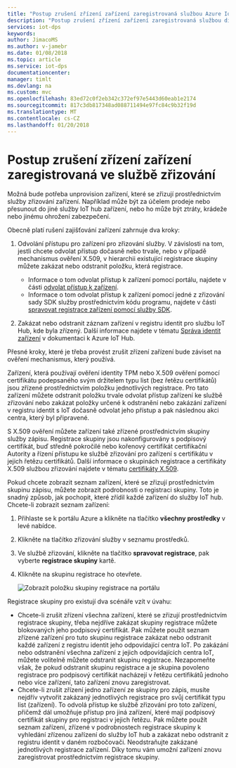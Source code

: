 ```yaml
---
title: "Postup zrušení zřízení zařízení zaregistrovaná službou Azure IoT Hub zařízení zřizování | Microsoft Docs"
description: "Postup zrušení zřízení zařízení zaregistrovaná službou distribučních bodů na portálu Azure"
services: iot-dps
keywords: 
author: JimacoMS
ms.author: v-jamebr
ms.date: 01/08/2018
ms.topic: article
ms.service: iot-dps
documentationcenter: 
manager: timlt
ms.devlang: na
ms.custom: mvc
ms.openlocfilehash: 83ed72c0f2eb342c372ef97e5443d60eab1e2174
ms.sourcegitcommit: 817c3db817348ad088711494e97fc84c9b32f19d
ms.translationtype: MT
ms.contentlocale: cs-CZ
ms.lasthandoff: 01/20/2018
---
```

# <a name="how-to-unprovision-devices-enrolled-by-your-provisioning-service"></a>Postup zrušení zřízení zařízení zaregistrovaná ve službě zřizování

Možná bude potřeba unprovision zařízení, které se zřizují prostřednictvím služby zřizování zařízení. Například může být za účelem prodeje nebo přesunout do jiné služby IoT hub zařízení, nebo ho může být ztráty, krádeže nebo jinému ohrožení zabezpečení. 

Obecně platí rušení zajišťování zařízení zahrnuje dva kroky:

1. Odvolání přístupu pro zařízení pro zřizování služby. V závislosti na tom, jestli chcete odvolat přístup dočasně nebo trvale, nebo v případě mechanismus ověření X.509, v hierarchii existující registrace skupiny můžete zakázat nebo odstranit položku, která registrace. 
 
   - Informace o tom odvolat přístup k zařízení pomocí portálu, najdete v části [odvolat přístup k zařízení](how-to-revoke-device-access-portal.md).
   - Informace o tom odvolat přístup k zařízení pomocí jedné z zřizování sady SDK služby prostřednictvím kódu programu, najdete v části [spravovat registrace zařízení pomocí služby SDK](how-to-manage-enrollments-sdks.md).

2. Zakázat nebo odstranit záznam zařízení v registru identit pro službu IoT Hub, kde byla zřízený. Další informace najdete v tématu [Správa identit zařízení](https://docs.microsoft.com/en-us/azure/iot-hub/iot-hub-devguide-identity-registry#disable-devices) v dokumentaci k Azure IoT Hub. 

Přesné kroky, které je třeba provést zrušit zřízení zařízení bude záviset na ověření mechanismus, který používá.

Zařízení, která používají ověření identity TPM nebo X.509 ověření pomocí certifikátu podepsaného svým držitelem typu list (bez řetězu certifikátů) jsou zřízené prostřednictvím položku jednotlivých registrace. Pro tato zařízení můžete odstranit položku trvale odvolat přístup zařízení ke službě zřizování nebo zakázat položky určené k odstranění nebo zakázání zařízení v registru identit s IoT dočasně odvolat jeho přístup a pak následnou akci centra, který byl připravené.

S X.509 ověření můžete zařízení také zřízené prostřednictvím skupiny služby zápisu. Registrace skupiny jsou nakonfigurovány s podpisový certifikát, buď středně pokročilé nebo kořenový certifikát certifikační Autority a řízení přístupu ke službě zřizování pro zařízení s certifikátu v jejich řetězu certifikátů. Další informace o skupinách registrace a certifikáty X.509 službou zřizování najdete v tématu [certifikáty X.509](concepts-security.md#x509-certificates). 

Pokud chcete zobrazit seznam zařízení, které se zřizují prostřednictvím skupinu zápisu, můžete zobrazit podrobnosti o registraci skupiny. Toto je snadný způsob, jak pochopit, které zřídil každé zařízení do služby IoT hub. Chcete-li zobrazit seznam zařízení: 

1. Přihlaste se k portálu Azure a klikněte na tlačítko **všechny prostředky** v levé nabídce.
2. Klikněte na tlačítko zřizování služby v seznamu prostředků.
3. Ve službě zřizování, klikněte na tlačítko **spravovat registrace**, pak vyberte **registrace skupiny** kartě.
4. Klikněte na skupinu registrace ho otevřete.

   ![Zobrazit položku skupiny registrace na portálu](./media/how-to-unprovision-devices/view-enrollment-group.png)

Registrace skupiny pro existují dva scénáře vzít v úvahu:

- Chcete-li zrušit zřízení všechna zařízení, které se zřizují prostřednictvím registrace skupiny, třeba nejdříve zakázat skupiny registrace můžete blokovaných jeho podpisový certifikát. Pak můžete použít seznam zřízené zařízení pro tuto skupinu registrace zakázat nebo odstranit každé zařízení z registru identit jeho odpovídající centra IoT. Po zakázání nebo odstranění všechna zařízení z jejich odpovídajících centra IoT, můžete volitelně můžete odstranit skupinu registrace. Nezapomeňte však, že pokud odstranit skupinu registrace a je skupina povoleno registrace pro podpisový certifikát nacházejí v řetězu certifikátů jednoho nebo více zařízení, tato zařízení znovu zaregistrovat. 
- Chcete-li zrušit zřízení jedno zařízení ze skupiny pro zápis, musíte nejdřív vytvořit zakázaný jednotlivých registrace pro svůj certifikát typu list (zařízení). To odvolá přístup ke službě zřizování pro toto zařízení, přičemž dál umožňuje přístup pro jiná zařízení, které mají podpisový certifikát skupiny pro registraci v jejich řetězu. Pak můžete použít seznam zařízení, zřízené v podrobnostech registrace skupiny k vyhledání zřízenou zařízení do služby IoT hub a zakázat nebo odstranit z registru identit v daném rozbočovači. Neodstraňujte zakázané jednotlivých registrace zařízení. Díky tomu vám umožní zařízení znovu zaregistrovat prostřednictvím registrace skupiny. 










